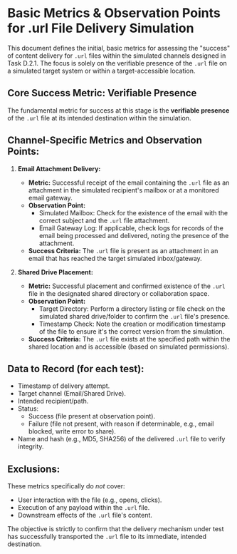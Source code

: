 # Basic Metrics & Observation Points for .url File Delivery Simulation

This document defines the initial, basic metrics for assessing the "success" of content delivery for `.url` files within the simulated channels designed in Task D.2.1. The focus is solely on the verifiable presence of the `.url` file on a simulated target system or within a target-accessible location.

## Core Success Metric: Verifiable Presence

The fundamental metric for success at this stage is the **verifiable presence** of the `.url` file at its intended destination within the simulation.

## Channel-Specific Metrics and Observation Points:

1.  **Email Attachment Delivery:**
    *   **Metric:** Successful receipt of the email containing the `.url` file as an attachment in the simulated recipient's mailbox or at a monitored email gateway.
    *   **Observation Point:**
        *   Simulated Mailbox: Check for the existence of the email with the correct subject and the `.url` file attachment.
        *   Email Gateway Log: If applicable, check logs for records of the email being processed and delivered, noting the presence of the attachment.
    *   **Success Criteria:** The `.url` file is present as an attachment in an email that has reached the target simulated inbox/gateway.

2.  **Shared Drive Placement:**
    *   **Metric:** Successful placement and confirmed existence of the `.url` file in the designated shared directory or collaboration space.
    *   **Observation Point:**
        *   Target Directory: Perform a directory listing or file check on the simulated shared drive/folder to confirm the `.url` file's presence.
        *   Timestamp Check: Note the creation or modification timestamp of the file to ensure it's the correct version from the simulation.
    *   **Success Criteria:** The `.url` file exists at the specified path within the shared location and is accessible (based on simulated permissions).

## Data to Record (for each test):

*   Timestamp of delivery attempt.
*   Target channel (Email/Shared Drive).
*   Intended recipient/path.
*   Status:
    *   Success (file present at observation point).
    *   Failure (file not present, with reason if determinable, e.g., email blocked, write error to share).
*   Name and hash (e.g., MD5, SHA256) of the delivered `.url` file to verify integrity.

## Exclusions:

These metrics specifically do *not* cover:
*   User interaction with the file (e.g., opens, clicks).
*   Execution of any payload within the `.url` file.
*   Downstream effects of the `.url` file's content.

The objective is strictly to confirm that the delivery mechanism under test has successfully transported the `.url` file to its immediate, intended destination.
